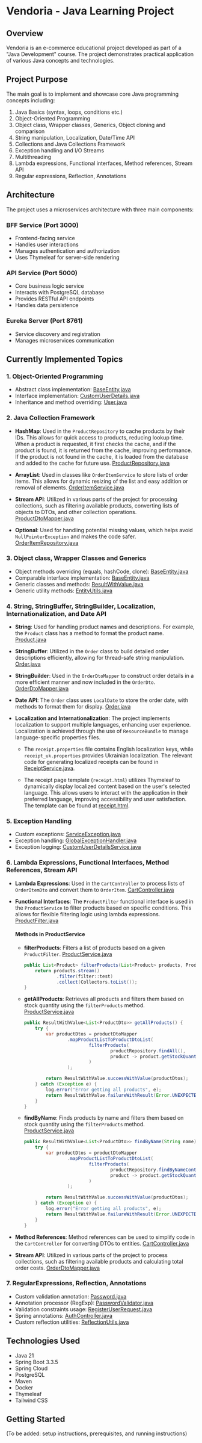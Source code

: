 # Vendoria - Java Learning Project

## Overview

Vendoria is an e-commerce educational project developed as part of a "Java Development" course. The project demonstrates practical application of various Java concepts and technologies.

## Project Purpose

The main goal is to implement and showcase core Java programming concepts including:

1. Java Basics (syntax, loops, conditions etc.)
2. Object-Oriented Programming
3. Object class, Wrapper classes, Generics, Object cloning and comparison
4. String manipulation, Localization, Date/Time API
5. Collections and Java Collections Framework
6. Exception handling and I/O Streams
7. Multithreading
8. Lambda expressions, Functional interfaces, Method references, Stream API
9. Regular expressions, Reflection, Annotations

## Architecture

The project uses a microservices architecture with three main components:

### BFF Service (Port 3000)

- Frontend-facing service
- Handles user interactions
- Manages authentication and authorization
- Uses Thymeleaf for server-side rendering

### API Service (Port 5000)

- Core business logic service
- Interacts with PostgreSQL database
- Provides RESTful API endpoints
- Handles data persistence

### Eureka Server (Port 8761)

- Service discovery and registration
- Manages microservices communication

## Currently Implemented Topics

### 1. Object-Oriented Programming

- Abstract class implementation: [BaseEntity.java](api-service/src/main/java/com/vendoria/common/entities/BaseEntity.java)
- Interface implementation: [CustomUserDetails.java](bff-service/src/main/java/com/vendoria/security/entity/CustomUserDetails.java)
- Inheritance and method overriding: [User.java](api-service/src/main/java/com/vendoria/user/entity/User.java)

### 2. Java Collection Framework

- **HashMap**: Used in the `ProductRepository` to cache products by their IDs. This allows for quick access to products, reducing lookup time. When a product is requested, it first checks the cache, and if the product is found, it is returned from the cache, improving performance. If the product is not found in the cache, it is loaded from the database and added to the cache for future use. [ProductRepository.java](api-service/src/main/java/com/vendoria/product/persistence/ProductRepository.java)

- **ArrayList**: Used in classes like `OrderItemService` to store lists of order items. This allows for dynamic resizing of the list and easy addition or removal of elements. [OrderItemService.java](api-service/src/main/java/com/vendoria/order/service/OrderItemService.java)

- **Stream API**: Utilized in various parts of the project for processing collections, such as filtering available products, converting lists of objects to DTOs, and other collection operations. [ProductDtoMapper.java](api-service/src/main/java/com/vendoria/product/mapper/ProductDtoMapper.java)

- **Optional**: Used for handling potential missing values, which helps avoid `NullPointerException` and makes the code safer. [OrderItemRepository.java](api-service/src/main/java/com/vendoria/order/persistence/OrderItemRepository.java)

### 3. Object class, Wrapper Classes and Generics

- Object methods overriding (equals, hashCode, clone): [BaseEntity.java](api-service/src/main/java/com/vendoria/common/entities/BaseEntity.java)
- Comparable interface implementation: [BaseEntity.java](api-service/src/main/java/com/vendoria/common/entities/BaseEntity.java)
- Generic classes and methods: [ResultWithValue.java](api-service/src/main/java/com/vendoria/common/ResultWithValue.java)
- Generic utility methods: [EntityUtils.java](api-service/src/main/java/com/vendoria/common/utils/EntityUtils.java)

### 4. String, StringBuffer, StringBuilder, Localization, Internationalization, and Date API

- **String**: Used for handling product names and descriptions. For example, the `Product` class has a method to format the product name. [Product.java](bff-service/src/main/java/com/vendoria/product/entity/Product.java)

- **StringBuffer**: Utilized in the `Order` class to build detailed order descriptions efficiently, allowing for thread-safe string manipulation. [Order.java](api-service/src/main/java/com/vendoria/order/entity/Order.java)
- **StringBuilder**: Used in the `OrderDtoMapper` to construct order details in a more efficient manner and now included in the `OrderDto`. [OrderDtoMapper.java](api-service/src/main/java/com/vendoria/order/mapper/OrderDtoMapper.java)
- **Date API**: The `Order` class uses `LocalDate` to store the order date, with methods to format them for display. [Order.java](api-service/src/main/java/com/vendoria/order/entity/Order.java)
- **Localization and Internationalization**: The project implements localization to support multiple languages, enhancing user experience. Localization is achieved through the use of `ResourceBundle` to manage language-specific properties files.

  - The `receipt.properties` file contains English localization keys, while `receipt_uk.properties` provides Ukrainian localization. The relevant code for generating localized receipts can be found in [ReceiptService.java](bff-service/src/main/java/com/vendoria/receipt/ReceiptService.java).
  
  - The receipt page template (`receipt.html`) utilizes Thymeleaf to dynamically display localized content based on the user's selected language. This allows users to interact with the application in their preferred language, improving accessibility and user satisfaction. The template can be found at [receipt.html](bff-service/src/main/resources/templates/receipt.html).

### 5. Exception Handling

- Custom exceptions: [ServiceException.java](bff-service/src/main/java/com/vendoria/exception/custom/ServiceException.java)
- Exception handling: [GlobalExceptionHandler.java](bff-service/src/main/java/com/vendoria/exception/handler/GlobalExceptionHandler.java)
- Exception logging: [CustomUserDetailsService.java](bff-service/src/main/java/com/vendoria/security/service/CustomUserDetailsService.java)

### 6. Lambda Expressions, Functional Interfaces, Method References, Stream API

- **Lambda Expressions**: Used in the `CartController` to process lists of `OrderItemDto` and convert them to `OrderItem`. [CartController.java](api-service/src/main/java/com/vendoria/order/controller/CartController.java)
- **Functional Interfaces**: The `ProductFilter` functional interface is used in the `ProductService` to filter products based on specific conditions. This allows for flexible filtering logic using lambda expressions. [ProductFilter.java](api-service/src/main/java/com/vendoria/product/filter/ProductFilter.java)

    #### Methods in ProductService

    - **filterProducts**: Filters a list of products based on a given `ProductFilter`. [ProductService.java](api-service/src/main/java/com/vendoria/product/service/ProductService.java)
        ```java
        public List<Product> filterProducts(List<Product> products, ProductFilter filter) {
            return products.stream()
                    .filter(filter::test)
                    .collect(Collectors.toList());
        }
        ```

    - **getAllProducts**: Retrieves all products and filters them based on stock quantity using the `filterProducts` method. [ProductService.java](api-service/src/main/java/com/vendoria/product/service/ProductService.java)
        ```java
        public ResultWithValue<List<ProductDto>> getAllProducts() {
            try {
                var productDtos = productDtoMapper
                        .mapProductListToProductDtoList(
                                filterProducts(
                                        productRepository.findAll(),
                                        product -> product.getStockQuantity() > 0
                                )
                        );

                return ResultWithValue.successWithValue(productDtos);
            } catch (Exception e) {
                log.error("Error getting all products", e);
                return ResultWithValue.failureWithResult(Error.UNEXPECTED);
            }
        }
        ```

    - **findByName**: Finds products by name and filters them based on stock quantity using the `filterProducts` method. [ProductService.java](api-service/src/main/java/com/vendoria/product/service/ProductService.java)
        ```java
        public ResultWithValue<List<ProductDto>> findByName(String name) {
            try {
                var productDtos = productDtoMapper
                        .mapProductListToProductDtoList(
                                filterProducts(
                                        productRepository.findByNameContainingIgnoreCase(name),
                                        product -> product.getStockQuantity() > 0
                                )
                        );

                return ResultWithValue.successWithValue(productDtos);
            } catch (Exception e) {
                log.error("Error getting all products", e);
                return ResultWithValue.failureWithResult(Error.UNEXPECTED);
            }
        }
        ```

- **Method References**: Method references can be used to simplify code in the `CartController` for converting DTOs to entities. [CartController.java](api-service/src/main/java/com/vendoria/order/controller/CartController.java)
- **Stream API**: Utilized in various parts of the project to process collections, such as filtering available products and calculating total order costs. [OrderDtoMapper.java](api-service/src/main/java/com/vendoria/order/mapper/OrderDtoMapper.java)

### 7. RegularExpressions, Reflection, Annotations

- Custom validation annotation: [Password.java](api-service/src/main/java/com/vendoria/common/validation/Password.java)
- Annotation processor (RegExp): [PasswordValidator.java](api-service/src/main/java/com/vendoria/common/validation/PasswordValidator.java)
- Validation constraints usage: [RegisterUserRequest.java](api-service/src/main/java/com/vendoria/user/requests/RegisterUserRequest.java)
- Spring annotations: [AuthController.java](api-service/src/main/java/com/vendoria/user/controller/AuthController.java)
- Custom reflection utilities: [ReflectionUtils.java](api-service/src/main/java/com/vendoria/common/utils/ReflectionUtils.java)

## Technologies Used

- Java 21
- Spring Boot 3.3.5
- Spring Cloud
- PostgreSQL
- Maven
- Docker
- Thymeleaf
- Tailwind CSS

## Getting Started

(To be added: setup instructions, prerequisites, and running instructions)
